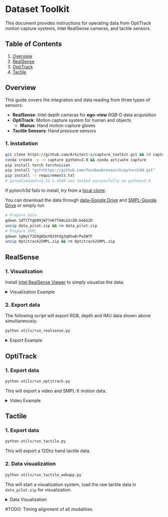 # Dataset Toolkit

This document provides instructions for operating data from OptiTrack motion capture systems, Intel RealSense cameras, and tactile sensors.

## Table of Contents

1. [Overview](#overview)
2. [RealSense](#realsense)
3. [OptiTrack](#optitrack-setup)
4. [Tactile](#tactile-sensor-setup)

## Overview

This guide covers the integration and data reading from three types of sensors:

- **RealSense**: Intel depth cameras for **ego-view** RGB-D data acquisition
- **OptiTrack**: Motion capture system for human and objects
    - **Manus**: Hand motion capture gloves
- **Tactile Sensors**: Hand pressure sensors

### 1. Installation
```bash
git clone https://github.com/Arkitect-z/capture_toolkit.git && cd capture_toolkit
conda create -y -n capture python=3.9 && conda activate capture
pip install torch torchvision
pip install "git+https://github.com/facebookresearch/pytorch3d.git"
pip install -r requirements.txt
# pyrealsense2==2.51.1.4348 was tested successfully on python=3.9
```
If pytorch3d fails to install, try from a [local clone](https://github.com/facebookresearch/pytorch3d/blob/main/INSTALL.md#2-install-from-a-local-clone).

You can download the data through [data-Google Drive](https://drive.google.com/file/d/1dTlTYgb09jW77nK7T4ALG2cZ0-bebG2O/view?usp=sharing) and [SMPL-Google Drive](https://drive.google.com/file/d/1gNyCf2G9gKQxY6I9Ydg3q8tw0rPwIWTF/view?usp=sharing) or simply run
```bash
# Prepare data
gdown 1dTlTYgb09jW77nK7T4ALG2cZ0-bebG2O
unzip data_pilot.zip && rm data_pilot.zip
# Prepare SMPL
gdown 1gNyCf2G9gKQxY6I9Ydg3q8tw0rPwIWTF
unzip Optitrack2SMPL.zip && rm Optitrack2SMPL.zip
```

## RealSense

### 1. Visualization
Install [Intel RealSense Viewer](https://www.intelrealsense.com/sdk-2/) to simply visualize the data:
<details>
    <summary>Visualization Example</summary>
    <img src="assets/EgoView_Screenshot.png" align=center />
</details>

### 2. Export data
The following script will export RGB, depth and IMU data shown above simultaneously.
```bash
python utils/run_realsense.py
```
<details>
    <summary>Export Example</summary>
    <img src="assets/realsense_export.png" width = "270" height = "340" align=center />
</details>

## OptiTrack
### 1. Export data
```bash
python utils/run_optitrack.py
```
This will export a video and SMPL-X motion data.
<details>
    <summary>Video Example</summary>
    

https://github.com/user-attachments/assets/4fa949a6-d2c9-4787-af17-8eb7bd8de521


</details>

## Tactile
### 1. Export data
```bash
python utils/run_tactile.py
```
This will export a 120hz hand tactile data.

### 2. Data visualization
```bash
python utils/run_tactile_webapp.py
```
This will start a visualization system, load the raw tactile data in `data_pilot.zip` for visualization.
<details>
    <summary>Data Visualization</summary>


https://github.com/user-attachments/assets/9c05c21f-a0bb-476e-b868-6712618afc8b



</details>

#TODO: Timing alignment of all modalities.
